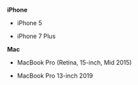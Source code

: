 **iPhone**

- iPhone 5

- iPhone 7 Plus


**Mac**

- MacBook Pro (Retina, 15-inch, Mid 2015)

- MacBook Pro 13-inch 2019